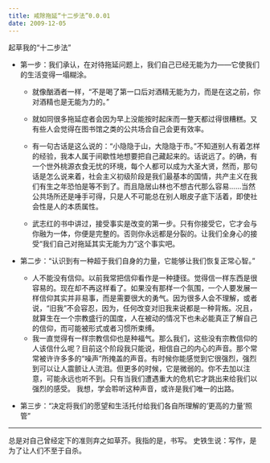 ```yaml
---
title: 戒除拖延“十二步法”0.0.01 
date: 2009-12-05
---
```

起草我的“十二步法”

   +  第一步：我们承认，在对待拖延问题上，我们自己已经无能为力——它使我们的生活变得一塌糊涂。

      *  就像酗酒者一样，“不是喝了第一口后对酒精无能为力，而是在这之前，你对酒精也是无能为力的。”

      *  就如同很多拖延症者会因为早上没能按时起床而一整天都过得很糟糕。又有些人会觉得在图书馆之类的公共场合自己会更有效率。

      *  有一句古话是这么说的：“小隐隐于山，大隐隐于市。”不知道别人有着怎样的经验，我本人属于间歇性地想要把自己藏起来的。话说远了。的确，有一个世外桃源衣食无忧的环境，每个人都可以成为大圣大贤，然而，那句话是怎么说来着，社会主义初级阶段是我们最基本的国情，共产主义在我们有生之年恐怕是等不到了。而且隐居山林也不想古代那么容易……当然公共场所还是唾手可得，只是人不可能总在别人眼皮子底下活着，即使社会性是人的本质属性。

      *  武志红的书中讲过，接受事实是改变的第一步。只有你接受它，它才会与你融为一体，你便是完整的。否则你永远都是分裂的。让我们全身心的接受“我们自己对拖延其实无能为力”这个事实吧。

   + 第二步：“认识到有一种超于我们自身的力量，它能够让我们恢复正常心智。”

      * 人不能没有信仰。以前我常把信仰看作是一种捷径。觉得信一样东西是很容易的。现在却不再这样看了。如果没有那样一个氛围，一个人要发展一样信仰其实并非易事，而是需要很大的勇气。因为很多人会不理解，或者说，“旧我”不会容忍，因为，任何改变对旧我来说都是一种背叛。况且，就算生在一个宗教盛行的国度，人在被动的情况下也未必能真正了解自己的信仰，而可能被形式或者习惯所束缚。
      * 我一直觉得有一样宗教信仰也是种福气。那么我们，这些没有宗教信仰的人该信什么呢？目前这个阶段我只能说，相信自己的内心的声音。那个常常被许许多多的“噪声”所掩盖的声音。有时候你能感觉到它很强烈，强烈到可以让人震颤让人流泪。但更多的时候，它是微弱的。你不去加以注意，可能永远也听不到。只有当我们遭遇重大的危机它才跳出来给我们以强烈的感受。
       我想，学会聆听这种声音，或许是我们唯一的出路。

   * 第三步：“决定将我们的愿望和生活托付给我们各自所理解的‘更高的力量’照管”

---
总是对自己曾经定下的准则弃之如草芥。我指的是，书写。
史铁生说：写作，是为了让人们不至于自杀。